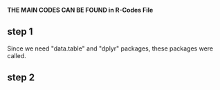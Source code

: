 **THE MAIN CODES CAN BE FOUND in R-Codes File**

## step 1
Since we need "data.table" and "dplyr" packages, these packages were called.

## step 2



